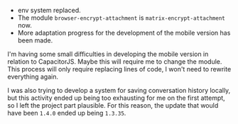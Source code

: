 - env system replaced.
- The module `browser-encrypt-attachment` is `matrix-encrypt-attachment` now.
- More adaptation progress for the development of the mobile version has been made.

I'm having some small difficulties in developing the mobile version in relation to CapacitorJS. Maybe this will require me to change the module. This process will only require replacing lines of code, I won't need to rewrite everything again.

I was also trying to develop a system for saving conversation history locally, but this activity ended up being too exhausting for me on the first attempt, so I left the project part plausible. For this reason, the update that would have been `1.4.0` ended up being `1.3.35`.
